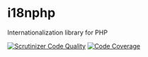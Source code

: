 # i18nphp
Internationalization library for PHP

[![Scrutinizer Code Quality](https://scrutinizer-ci.com/g/raulferras/i18nphp/badges/quality-score.png?b=master)](https://scrutinizer-ci.com/g/raulferras/i18nphp/?branch=master) 
[![Code Coverage](https://scrutinizer-ci.com/g/raulferras/i18nphp/badges/coverage.png?b=master)](https://scrutinizer-ci.com/g/raulferras/i18nphp/?branch=master)


